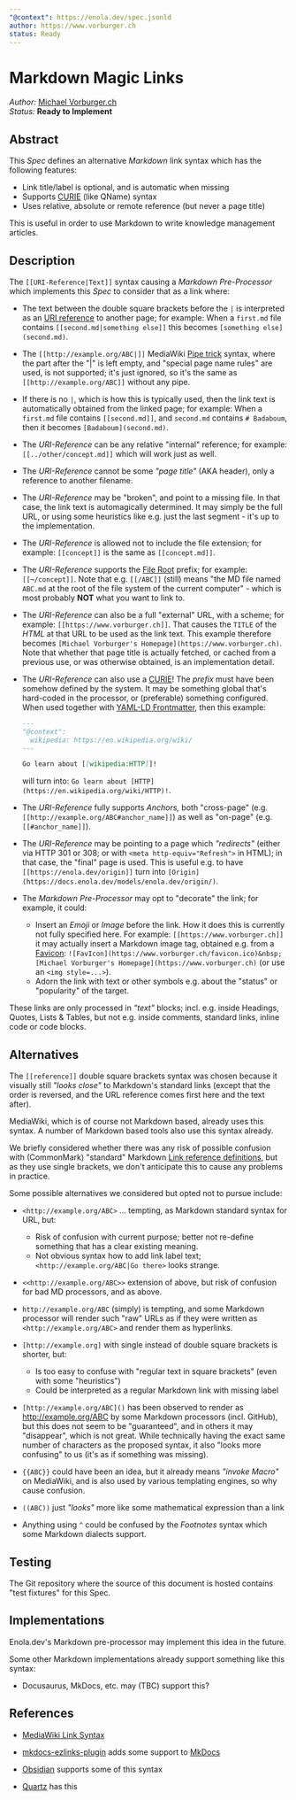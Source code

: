 ```yaml
---
"@context": https://enola.dev/spec.jsonld
author: https://www.vorburger.ch
status: Ready
---
```


# Markdown Magic Links

_Author:_ [Michael Vorburger.ch](https://www.vorburger.ch)
<br>_Status:_ **Ready to Implement**

## Abstract

This _Spec_ defines an alternative _Markdown_ link syntax which has the following features:

* Link title/label is optional, and is automatic when missing
* Supports [CURIE](https://en.wikipedia.org/wiki/CURIE) (like QName) syntax
* Uses relative, absolute or remote reference (but never a page title)

This is useful in order to use Markdown to write knowledge management articles.

## Description

The `[[URI-Reference|Text]]` syntax causing a _Markdown Pre-Processor_ which implements this _Spec_ to consider that as a link where:

* The text between the double square brackets before the `|` is interpreted as
  an [URI reference](https://en.wikipedia.org/wiki/Uniform_Resource_Identifier#URI_references) to another page; for example:
  When a `first.md` file contains `[[second.md|something else]]` this becomes `[something else](second.md)`.

* The `[[http://example.org/ABC|]]` MediaWiki [Pipe trick](https://www.mediawiki.org/wiki/Help:Links#Pipe_trick) syntax,
  where the part after the "|" is left empty, and "special page name rules" are used, is not supported; it's just ignored,
  so it's the same as `[[http://example.org/ABC]]` without any pipe.

* If there is no `|`, which is how this is typically used, then the link text is automatically obtained from the linked page; for example:
  When a `first.md` file contains `[[second.md]]`, and `second.md` contains `# Badaboum`, then it becomes `[Badaboum](second.md)`.

* The _URI-Reference_ can be any relative "internal" reference; for example: `[[../other/concept.md]]` which will work just as well.

* The _URI-Reference_ cannot be some _"page title"_ (AKA header), only a reference to another filename.

* The _URI-Reference_ may be "broken", and point to a missing file. In that case, the link text is automagically determined.
  It may simply be the full URL, or using some heuristics like e.g. just the last segment - it's up to the implementation.

* The _URI-Reference_ is allowed not to include the file extension; for example: `[[concept]]` is the same as `[[concept.md]]`.

* The _URI-Reference_ supports the [File Root](../url-reference-workspace/index.md) prefix; for example: `[[¬/concept]]`.
  Note that e.g. `[[/ABC]]` (still) means "the MD file named `ABC.md` at the root of the file system of the current computer" - which is most probably **NOT** what you want to link to.

* The _URI-Reference_ can also be a full "external" URL, with a scheme; for example: `[[https://www.vorburger.ch]]`.
  That causes the `TITLE` of the _HTML_ at that URL to be used as the link text.
  This example therefore becomes `[Michael Vorburger's Homepage](https://www.vorburger.ch)`.
  Note that whether that page title is actually fetched, or cached from a previous use, or was otherwise obtained, is an implementation detail.

* The _URI-Reference_ can also use a [CURIE](https://en.wikipedia.org/wiki/CURIE)! The _prefix_ must have been somehow defined by the system.
  It may be something global that's hard-coded in the processor, or (preferable) something configured. When used together
  with [YAML-LD Frontmatter](../markdown-yamlld-frontmatter/index.md), then this example:

  ```markdown
  ---
  "@context":
    wikipedia: https://en.wikipedia.org/wiki/
  ---

  Go learn about [[wikipedia:HTTP]]!
  ```

  will turn into: `Go learn about [HTTP](https://en.wikipedia.org/wiki/HTTP)!`.

* The _URI-Reference_ fully supports _Anchors,_ both "cross-page" (e.g. `[[http://example.org/ABC#anchor_name]]`) as well as "on-page" (e.g. `[[#anchor_name]]`).

* The _URI-Reference_ may be pointing to a page which _"redirects"_ (either via HTTP 301 or 308; or with `<meta http-equiv="Refresh">` in HTML);
  in that case, the "final" page is used. This is useful e.g. to have `[[https://enola.dev/origin]]` turn into `[Origin](https://docs.enola.dev/models/enola.dev/origin/)`.

* The _Markdown Pre-Processor_ may opt to "decorate" the link; for example, it could:
  * Insert an _Emoji_ or _Image_ before the link. How it does this is currently not fully specified here.
        For example: `[[https://www.vorburger.ch]]` it may actually insert a Markdown image tag, obtained e.g. from a [Favicon](https://en.wikipedia.org/wiki/Favicon):
        `![FavIcon](https://www.vorburger.ch/favicon.ico)&nbsp;[Michael Vorburger's Homepage](https://www.vorburger.ch)` (or use an `<img style=...>`).
  * Adorn the link with text or other symbols e.g. about the "status" or "popularity" of the target.

These links are only processed in _"text"_ blocks; incl. e.g. inside Headings, Quotes, Lists & Tables, but not e.g. inside comments, standard links, inline code or code blocks.

## Alternatives

The `[[reference]]` double square brackets syntax was chosen because it visually still _"looks close"_ to Markdown's standard links
(except that the order is reversed, and the URL reference comes first here and the text after).

MediaWiki, which is of course not Markdown based, already uses this syntax. A number of Markdown based tools also use this syntax already.

We briefly considered whether there was any risk of possible confusion with (CommonMark) "standard" Markdown [Link reference definitions](https://spec.commonmark.org/0.31.2/#link-reference-definitions), but as they use single brackets, we don't anticipate this to cause any problems in practice.

Some possible alternatives we considered but opted not to pursue include:

* `<http://example.org/ABC>` ... tempting, as Markdown standard syntax for URL, but:
  * Risk of confusion with current purpose; better not re-define something that has a clear existing meaning.
  * Not obvious syntax how to add link label text; `<http://example.org/ABC|Go there>` looks strange.

* `<<http://example.org/ABC>>` extension of above, but risk of confusion for bad MD processors, and as above.

* `http://example.org/ABC` (simply) is tempting, and some Markdown processor will render
   such "raw" URLs as if they were written as `<http://example.org/ABC>` and render them as hyperlinks.

* `[http://example.org]` with single instead of double square brackets is shorter, but:
  * Is too easy to confuse with "regular text in square brackets" (even with some "heuristics")
  * Could be interpreted as a regular Markdown link with missing label

* `[http://example.org/ABC]()` has been observed to render as <http://example.org/ABC>
  by some Markdown processors (incl. GitHub), but this does not seem to be "guaranteed",
  and in others it may "disappear", which is not great. While technically having the
  exact same number of characters as the proposed syntax, it also "looks more
  confusing" to us (it's as if something was missing).

* `{{ABC}}` could have been an idea, but it already means _"invoke Macro"_ on MediaWiki,
   and is also used by various templating engines, so why cause confusion.

* `((ABC))` just _"looks"_ more like some mathematical expression than a link

* Anything using `^` could be confused by the _Footnotes_ syntax which some Markdown dialects support.

## Testing

The Git repository where the source of this document is hosted contains "test fixtures" for this Spec.

## Implementations

Enola.dev's Markdown pre-processor may implement this idea in the future.

Some other Markdown implementations already support something like this syntax:

* Docusaurus, MkDocs, etc. may (TBC) support this?

## References

* [MediaWiki Link Syntax](https://www.mediawiki.org/wiki/Help:Links)

* [mkdocs-ezlinks-plugin](https://github.com/orbikm/mkdocs-ezlinks-plugin) adds some support to [MkDocs](https://www.mkdocs.org)

* [Obsidian](https://help.obsidian.md/Linking+notes+and+files/Internal+links) supports some of this syntax

* [Quartz](https://quartz.jzhao.xyz/features/wikilinks) has this
